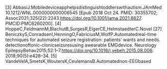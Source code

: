 [3] AbbasiJ.Mobiledeviceapphelpsdistinguishtoddlerswithautism.JAmMed
10.1212/WNL.0000000000006545 [Epub 2018 Oct 24. PMID: 30355702;
Assoc2021;325(22):2243.https://doi.org/10.1001/jama.2021.8627.
PMCID:PMC6260200].
[4] HoppeC,FeldmannM,BlachutB,SurgesR,ElgerCE,HelmstaedterC.Novel
[27] BeniczkyS,ConradsenI,HenningO,FabriciusM,WolfP.Automatedreal-time
techniques for automated seizure registration: patients’ wants and needs.
detectionoftonic-clonicseizuresusing awearable EMGdevice. Neurology
EpilepsyBehav2015;52:1–7.https://doi.org/10.1016/j.yebeh.2015.08.006.
2018;90(5):e428–34.
[5] VandeVelA,SmetsK,WoutersK,CeulemansB.Automatednon-EEGbased